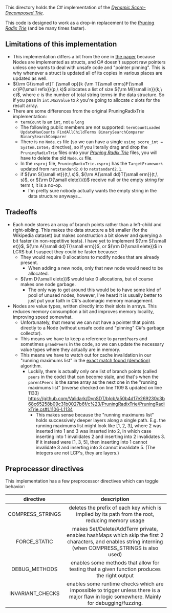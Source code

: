 This directory holds the C# implementation of the [*Dynamic Score-Decomposed Trie*](https://validark.github.io/DynSDT/demo).

This code is designed to work as a drop-in replacement to the [*Pruning Radix Trie*](https://github.com/wolfgarbe/PruningRadixTrie)
(and be many times faster).

## Limitations of this implementation

- This implementation differs a bit from the one in [the paper](https://validark.github.io/DynSDT/) because Nodes are implemented as structs, and C# doesn't support raw pointers unless one wants to deal with unsafe code and "pointer pinning". This is why whenever a struct is updated all of its copies in various places are updated as well.
- ${\rm G{\small et}T {\small op}}k {\rm T{\small erms}F{\small or}P{\small refix}}(p,\ k)$ allocates a list of size ${\rm M{\small in}}(k,\ c)$, where $c$ is the number of total string terms in the data structure. So if you pass in `int.MaxValue` to $k$ you're going to allocate $c$ slots for the result array.
- There are some differences from the original PruningRadixTrie implementation:
  - `termCount` is an `int`, not a `long`
  - The following public members are not supported: `termCountLoaded UpdateMaxCounts FindAllChildTerms BinarySearchComparer BinarySearchComparer`
  - There is no `Node.cs` file (so we can have a single `using score_int = System.Int64;` directive), so if you literally drag and drop the `PruningRadixTrie` files onto your [*Pruning Radix Trie*](https://github.com/wolfgarbe/PruningRadixTrie) files, you will have to delete the old `Node.cs` file.
  - In the `csproj` file, `PruningRadixTrie.csproj` has the `TargetFramework` updated from `netstandard2.0` to `netstandard2.1`.
  - if ${\rm S{\small et}}(t,\ s)$, ${\rm A{\small dd}T{\small erm}}(t,\ s)$, or ${\rm D{\small elete}}(t)$ receive null or the empty string for term $t$, it is a no-op.
    - I'm pretty sure nobody actually wants the empty string in the data structure anyways...

## Tradeoffs

- Each node stores an array of branch points rather than a left-child and right-sibling. This makes the data structure a bit smaller (for the Wikipedia dataset) but makes construction a bit slower and querying a bit faster (in non-repetitive tests).  I have yet to implement ${\rm S{\small et}}$, ${\rm A{\small dd}T{\small erm}}$, or ${\rm D{\small elete}}$ in LCRS but I suspect they could be faster because:
  - They would require 0 allocations to modify nodes that are already present.
    - When adding a new node, only that new node would need to be allocated.
  - ${\rm D{\small elete}}$ would take 0 allocations, but of course makes one node garbage.
    - The only way to get around this would be to have some kind of pool of unused nodes, however, I've heard it is usually better to just put your faith in C#'s automagic memory management.
- Nodes are value types, written directly into their slots in arrays. This reduces memory consumption a bit and improves memory locality, improving speed somewhat.
  - Unfortunately, that means we can not have a pointer that points directly to a Node (without unsafe code and "pinning" C#'s garbage collector).
  - This means we have to keep a reference to `parentPeers` and sometimes `grandPeers` in the code, so we can update the necessary value types where they actually are in memory.
  - This means we have to watch out for cache invalidation in our "running maximums list" in the [exact match found (demotion)](https://validark.github.io/DynSDT/#exact-match) algorithm.
    - Luckily, there is actually only one list of branch points (called `peers` in the code) that can become stale, and that's when the `parentPeers` is the same array as the next one in the "running maximums list" (inverse checked on line 1109 & updated on line 1133) https://github.com/Validark/DynSDT/blob/a50b4d17e269230c3b68c65258b09c31b0027b6f/c%23/PruningRadixTrie/PruningRadixTrie.cs#L1106-L1134
      - This makes sense because the "running maximums list" holds successively deeper layers along a single path. E.g. the running maximums list might look like $[1,\ 2,\ 3]$, where $2$ was inserted into $1$ and $3$ was inserted into $2$, in which case inserting into $1$ invalidates $2$ and inserting into $2$ invalidates $3$. If it instead were $[1,\ 3,\ 5]$, then inserting into $1$ cannot invalidate $3$ and inserting into $3$ cannot invalidate $5$. (The integers are not LCP's, they are layers.)

## Preprocessor directives
This implementation has a few preprocessor directives which can toggle behavior:

|directive|description|
|:-:|:-:|
|COMPRESS_STRINGS|deletes the prefix of each key which is implied by its path from the root, reducing memory usage|
|FORCE_STATIC|makes Set/Delete/AddTerm private, enables hashMaps which skip the first 2 characters, and enables string interning (when COMPRESS_STRINGS is also used)|
|DEBUG_METHODS|enables some methods that allow for testing that a given function produces the right output|
|INVARIANT_CHECKS|enables some runtime checks which are impossible to trigger unless there is a major flaw in logic somewhere. Mainly for debugging/fuzzing.|
